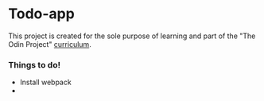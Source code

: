 # Todo-app
This project is created for the sole purpose of learning and part of the "The Odin Project" [curriculum](https://theodinproject.com/).

### Things to do!
- Install webpack
- 